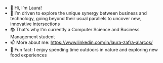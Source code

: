 - 👋 Hi, I’m Laura!
- 👀 I’m driven to explore the unique synergy between business and technology, going beyond their usual parallels to uncover new, innovative intersections
- 📚 That's why I’m currently a Computer Science and Business Management student
- 📫 More about me: https://www.linkedin.com/in/laura-zafra-alarcos/
- 🌱 Fun fact: I enjoy spending time outdoors in nature and exploring new food experiences

<!---
- 💞️ I’m looking to collaborate on ...
LauraZafra/LauraZafra is a ✨ special ✨ repository because its `README.md` (this file) appears on your GitHub profile.
You can click the Preview link to take a look at your changes.
--->
